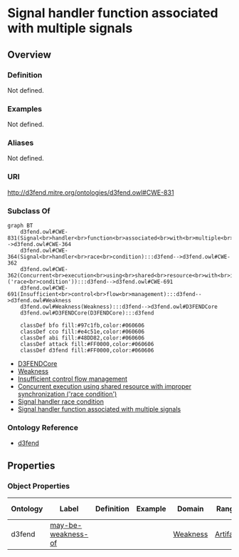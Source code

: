 # Signal handler function associated with multiple signals

## Overview

### Definition
Not defined.

### Examples
Not defined.

### Aliases
Not defined.

### URI
http://d3fend.mitre.org/ontologies/d3fend.owl#CWE-831

### Subclass Of
```mermaid
graph BT
    d3fend.owl#CWE-831(Signal<br>handler<br>function<br>associated<br>with<br>multiple<br>signals):::d3fend-->d3fend.owl#CWE-364
    d3fend.owl#CWE-364(Signal<br>handler<br>race<br>condition):::d3fend-->d3fend.owl#CWE-362
    d3fend.owl#CWE-362(Concurrent<br>execution<br>using<br>shared<br>resource<br>with<br>improper<br>synchronization<br>('race<br>condition')):::d3fend-->d3fend.owl#CWE-691
    d3fend.owl#CWE-691(Insufficient<br>control<br>flow<br>management):::d3fend-->d3fend.owl#Weakness
    d3fend.owl#Weakness(Weakness):::d3fend-->d3fend.owl#D3FENDCore
    d3fend.owl#D3FENDCore(D3FENDCore):::d3fend
    
    classDef bfo fill:#97c1fb,color:#060606
    classDef cco fill:#e4c51e,color:#060606
    classDef abi fill:#48DD82,color:#060606
    classDef attack fill:#FF0000,color:#060606
    classDef d3fend fill:#FF0000,color:#060606
```

- [D3FENDCore](/docs/ontology/reference/model/D3FENDCore/D3FENDCore.md)
- [Weakness](/docs/ontology/reference/model/D3FENDCore/Weakness/Weakness.md)
- [Insufficient control flow management](/docs/ontology/reference/model/D3FENDCore/Weakness/Insufficient%20control%20flow%20management/Insufficient%20control%20flow%20management.md)
- [Concurrent execution using shared resource with improper synchronization ('race condition')](/docs/ontology/reference/model/D3FENDCore/Weakness/Insufficient%20control%20flow%20management/Concurrent%20execution%20using%20shared%20resource%20with%20improper%20synchronization%20%28%27race%20condition%27%29/Concurrent%20execution%20using%20shared%20resource%20with%20improper%20synchronization%20%28%27race%20condition%27%29.md)
- [Signal handler race condition](/docs/ontology/reference/model/D3FENDCore/Weakness/Insufficient%20control%20flow%20management/Concurrent%20execution%20using%20shared%20resource%20with%20improper%20synchronization%20%28%27race%20condition%27%29/Signal%20handler%20race%20condition/Signal%20handler%20race%20condition.md)
- [Signal handler function associated with multiple signals](/docs/ontology/reference/model/D3FENDCore/Weakness/Insufficient%20control%20flow%20management/Concurrent%20execution%20using%20shared%20resource%20with%20improper%20synchronization%20%28%27race%20condition%27%29/Signal%20handler%20race%20condition/Signal%20handler%20function%20associated%20with%20multiple%20signals/Signal%20handler%20function%20associated%20with%20multiple%20signals.md)


### Ontology Reference
- [d3fend](http://d3fend.mitre.org/ontologies/d3fend.owl#)

## Properties
### Object Properties
| Ontology | Label | Definition | Example | Domain | Range | Inverse Of |
|----------|-------|------------|---------|--------|-------|------------|
| d3fend | [may-be-weakness-of](http://d3fend.mitre.org/ontologies/d3fend.owl#may-be-weakness-of) |  |  | [Weakness](/docs/ontology/reference/model/D3FENDCore/Weakness/Weakness.md) | [Artifact](/docs/ontology/reference/model/D3FENDCore/Artifact/Artifact.md) | [may-have-weakness](http://d3fend.mitre.org/ontologies/d3fend.owl#may-have-weakness) |

